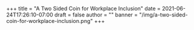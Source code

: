 +++
title = "A Two Sided Coin for Workplace Inclusion"
date = 2021-06-24T17:26:10-07:00
draft = false
author = ""
banner = "/img/a-two-sided-coin-for-workplace-inclusion.png"
+++
